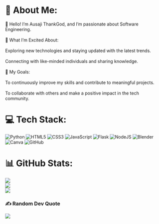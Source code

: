 # 💫 About Me:
👋 Hello! I’m Ausaji ThankGod, and I’m passionate about Software Engineering. <br><br>🌟 What I’m Excited About:<br><br>Exploring new technologies and staying updated with the latest trends.<br><br>Connecting with like-minded individuals and sharing knowledge.<br><br>🎯 My Goals:<br><br>To continuously improve my skills and contribute to meaningful projects.<br><br>To collaborate with others and make a positive impact in the tech community.<br>


# 💻 Tech Stack:
![Python](https://img.shields.io/badge/python-3670A0?style=flat&logo=python&logoColor=ffdd54) ![HTML5](https://img.shields.io/badge/html5-%23E34F26.svg?style=flat&logo=html5&logoColor=white) ![CSS3](https://img.shields.io/badge/css3-%231572B6.svg?style=flat&logo=css3&logoColor=white) ![JavaScript](https://img.shields.io/badge/javascript-%23323330.svg?style=flat&logo=javascript&logoColor=%23F7DF1E) ![Flask](https://img.shields.io/badge/flask-%23000.svg?style=flat&logo=flask&logoColor=white) ![NodeJS](https://img.shields.io/badge/node.js-6DA55F?style=for-the-badge&logo=node.js&logoColor=white) ![Blender](https://img.shields.io/badge/blender-%23F5792A.svg?style=flat&logo=blender&logoColor=white) ![Canva](https://img.shields.io/badge/Canva-%2300C4CC.svg?style=flat&logo=Canva&logoColor=white) ![GitHub](https://img.shields.io/badge/github-%23121011.svg?style=flat&logo=github&logoColor=white)
# 📊 GitHub Stats:
![](https://github-readme-stats.vercel.app/api?username=01TGMA&theme=dark&hide_border=false&include_all_commits=false&count_private=true)<br/>
![](https://github-readme-streak-stats.herokuapp.com/?user=01TGMA&theme=dark&hide_border=false)<br/>
![](https://github-readme-stats.vercel.app/api/top-langs/?username=01TGMA&theme=dark&hide_border=false&include_all_commits=false&count_private=true&layout=compact)

### ✍️ Random Dev Quote
![](https://quotes-github-readme.vercel.app/api?type=horizontal&theme=tokyonight)

<!-- Proudly created with GPRM ( https://gprm.itsvg.in ) -->
